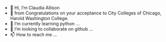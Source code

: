 - 👋 Hi, I’m Claudia Allison
- 👀 from Congratulations on your acceptance to City Colleges of Chicago, Harold Washington College.
- 🌱 I’m currently learning python ...
- 💞️ I’m looking to collaborate on github ...
- 📫 How to reach me ...
